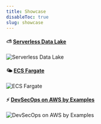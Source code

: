 ```yaml
---
title: Showcase
disableToc: true
slug: showcase
---
```



#### ⛅ [Serverless Data Lake](https://datalake.aws.job4u.io)
![Serverless Data Lake](/images/showcase/serverless-data-lake.png?width=50pc)

#### 🌤 [ECS Fargate](https://ecs-fargate.aws.job4u.io)
![ECS Fargate](/images/showcase/ecs-fargate.png?width=50pc)

#### ⚡ [DevSecOps on AWS by Examples](https://devopssec.aws.job4u.io)
![DevSecOps on AWS by Examples](/images/showcase/serverless.png?width=50pc)